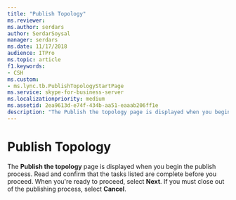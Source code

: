 ```yaml
---
title: "Publish Topology"
ms.reviewer: 
ms.author: serdars
author: SerdarSoysal
manager: serdars
ms.date: 11/17/2018
audience: ITPro
ms.topic: article
f1.keywords:
- CSH
ms.custom:
- ms.lync.tb.PublishTopologyStartPage
ms.service: skype-for-business-server
ms.localizationpriority: medium
ms.assetid: 2ea9613d-e74f-434b-aa51-eaaab206ff1e
description: "The Publish the topology page is displayed when you begin the publish process. Read and confirm that the tasks listed are complete before you proceed. When you're ready to proceed, select Next. If you must close out of the publishing process, select Cancel."
---
```


# Publish Topology
 
The **Publish the topology** page is displayed when you begin the publish process. Read and confirm that the tasks listed are complete before you proceed. When you're ready to proceed, select **Next**. If you must close out of the publishing process, select **Cancel**.
  


